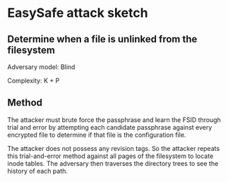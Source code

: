 # EasySafe attack sketch
## Determine when a file is unlinked from the filesystem

Adversary model: Blind

Complexity: K + P

## Method
The attacker must brute force the passphrase and learn the FSID through trial and error by attempting each candidate passphrase against every encrypted file to determine if that file is the configuration file.

The attacker does not possess any revision tags. So the attacker repeats this trial-and-error method against all pages of the filesystem to locate inode tables. The adversary then traverses the directory trees to see the history of each path.